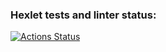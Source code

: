 ### Hexlet tests and linter status:
[![Actions Status](https://github.com/upteran/js-oop-project-lvl1/workflows/hexlet-check/badge.svg)](https://github.com/upteran/js-oop-project-lvl1/actions)